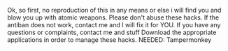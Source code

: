 Ok, so first, no reproduction of this in any means or else i will find you and blow you up with atomic weapons.
Please don't abuse these hacks.
If the antiban does not work, contact me and I will fix it for YOU.
If you have any questions or complaints, contact me and stuff
Download the appropriate applications in order to manage these hacks. 
NEEDED: Tampermonkey
